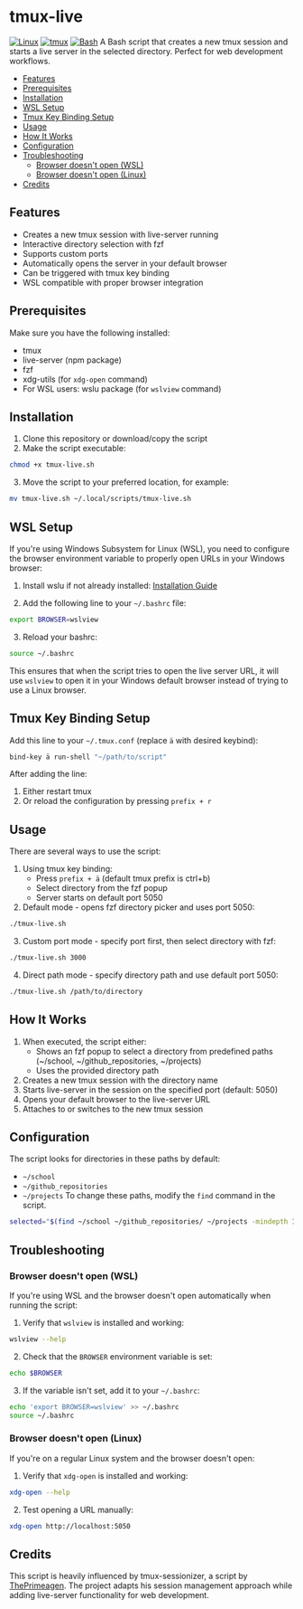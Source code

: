 # tmux-live

[![Linux](https://img.shields.io/badge/Linux-%23.svg?logo=linux&color=FCC624&logoColor=black)](#)
[![tmux](https://img.shields.io/badge/tmux-1BB91F?logo=tmux&logoColor=fff)](#)
[![Bash](https://img.shields.io/badge/Bash-4EAA25?logo=gnubash&logoColor=fff)](#)
A Bash script that creates a new tmux session and starts a live server in the selected directory. Perfect for web development workflows.

<!-- vim-markdown-toc GFM -->

* [Features](#features)
* [Prerequisites](#prerequisites)
* [Installation](#installation)
* [WSL Setup](#wsl-setup)
* [Tmux Key Binding Setup](#tmux-key-binding-setup)
* [Usage](#usage)
* [How It Works](#how-it-works)
* [Configuration](#configuration)
* [Troubleshooting](#troubleshooting)
    * [Browser doesn't open (WSL)](#browser-doesnt-open-wsl)
    * [Browser doesn't open (Linux)](#browser-doesnt-open-linux)
* [Credits](#credits)

<!-- vim-markdown-toc -->

## Features

- Creates a new tmux session with live-server running
- Interactive directory selection with fzf
- Supports custom ports
- Automatically opens the server in your default browser
- Can be triggered with tmux key binding
- WSL compatible with proper browser integration

## Prerequisites

Make sure you have the following installed:

- tmux
- live-server (npm package)
- fzf
- xdg-utils (for `xdg-open` command)
- For WSL users: wslu package (for `wslview` command)

## Installation

1. Clone this repository or download/copy the script
2. Make the script executable:

```bash
chmod +x tmux-live.sh
```

3. Move the script to your preferred location, for example:

```bash
mv tmux-live.sh ~/.local/scripts/tmux-live.sh
```

## WSL Setup

If you're using Windows Subsystem for Linux (WSL), you need to configure the browser environment variable to properly open URLs in your Windows browser:

1. Install wslu if not already installed: [Installation Guide](https://wslu.wedotstud.io/wslu/install.html)

2. Add the following line to your `~/.bashrc` file:

```bash
export BROWSER=wslview
```

3. Reload your bashrc:

```bash
source ~/.bashrc
```

This ensures that when the script tries to open the live server URL, it will use `wslview` to open it in your Windows default browser instead of trying to use a Linux browser.

## Tmux Key Binding Setup

Add this line to your `~/.tmux.conf` (replace `ä` with desired keybind):

```bash
bind-key ä run-shell "~/path/to/script"
```

After adding the line:

1. Either restart tmux
2. Or reload the configuration by pressing `prefix + r`

## Usage

There are several ways to use the script:

1. Using tmux key binding:
   - Press `prefix + ä` (default tmux prefix is ctrl+b)
   - Select directory from the fzf popup
   - Server starts on default port 5050
2. Default mode - opens fzf directory picker and uses port 5050:

```bash
./tmux-live.sh
```

3. Custom port mode - specify port first, then select directory with fzf:

```bash
./tmux-live.sh 3000
```

4. Direct path mode - specify directory path and use default port 5050:

```bash
./tmux-live.sh /path/to/directory
```

## How It Works

1. When executed, the script either:
   - Shows an fzf popup to select a directory from predefined paths (~/school, ~/github_repositories, ~/projects)
   - Uses the provided directory path
2. Creates a new tmux session with the directory name
3. Starts live-server in the session on the specified port (default: 5050)
4. Opens your default browser to the live-server URL
5. Attaches to or switches to the new tmux session

## Configuration

The script looks for directories in these paths by default:

- `~/school`
- `~/github_repositories`
- `~/projects`
  To change these paths, modify the `find` command in the script.

```bash
selected="$(find ~/school ~/github_repositories/ ~/projects -mindepth 1 -maxdepth 1 -type d | fzf-tmux -p 50% --header='Open live server:')"
```

## Troubleshooting

### Browser doesn't open (WSL)

If you're using WSL and the browser doesn't open automatically when running the script:

1. Verify that `wslview` is installed and working:

```bash
wslview --help
```

2. Check that the `BROWSER` environment variable is set:

```bash
echo $BROWSER
```

3. If the variable isn't set, add it to your `~/.bashrc`:

```bash
echo 'export BROWSER=wslview' >> ~/.bashrc
source ~/.bashrc
```

### Browser doesn't open (Linux)

If you're on a regular Linux system and the browser doesn't open:

1. Verify that `xdg-open` is installed and working:

```bash
xdg-open --help
```

2. Test opening a URL manually:

```bash
xdg-open http://localhost:5050
```

## Credits

This script is heavily influenced by tmux-sessionizer, a script by [ThePrimeagen](https://github.com/ThePrimeagen/). The project adapts his session management approach while adding live-server functionality for web development.
